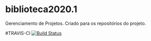 # biblioteca2020.1
Gerenciamento de Projetos. Criado para os repositórios do projeto.


#TRAVIS-CI
[![Build Status](https://travis-ci.com/williams-carlos/biblioteca2020.1.svg?branch=master)](https://travis-ci.com/williams-carlos/biblioteca2020.1)
